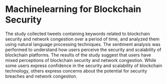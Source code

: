 # Machinelearning for Blockchain Security
 The study collected tweets containing keywords related to blockchain security and network congestion over a period of time, and analyzed them using natural language processing techniques. The sentiment analysis was performed to understand how users perceive the security and scalability of blockchain platforms. The results of the study suggest that users have mixed perceptions of blockchain security and network congestion. While some users express confidence in the security and scalability of blockchain technology, others express concerns about the potential for security breaches and network congestion.
